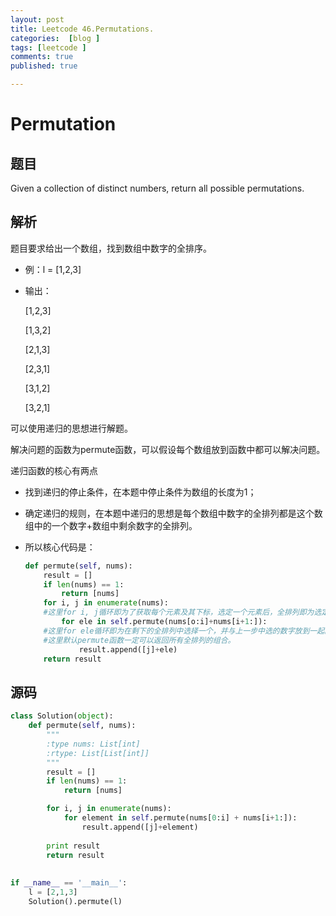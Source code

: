 ```yaml
---
layout: post
title: Leetcode 46.Permutations. 
categories:  [blog ]
tags: [leetcode ]
comments: true
published: true

---
```

# Permutation

## 题目

Given a collection of distinct numbers, return all possible permutations.

## 解析

题目要求给出一个数组，找到数组中数字的全排序。

- 例：l = [1,2,3]

- 输出：

  [1,2,3]

  [1,3,2]

  [2,1,3]

  [2,3,1]

  [3,1,2]

  [3,2,1]

可以使用递归的思想进行解题。

解决问题的函数为permute函数，可以假设每个数组放到函数中都可以解决问题。

递归函数的核心有两点

- 找到递归的停止条件，在本题中停止条件为数组的长度为1；

- 确定递归的规则，在本题中递归的思想是每个数组中数字的全排列都是这个数组中的一个数字+数组中剩余数字的全排列。

- 所以核心代码是：

  ```python
  def permute(self, nums):
      result = []
      if len(nums) == 1:
          return [nums]
      for i, j in enumerate(nums):
      #这里for i, j循环即为了获取每个元素及其下标，选定一个元素后，全排列即为选定元素+剩余元素的全排列。
          for ele in self.permute(nums[o:i]+nums[i+1:]):
      #这里for ele循环即为在剩下的全排列中选择一个，并与上一步中选的数字放到一起。
      #这里默认permute函数一定可以返回所有全排列的组合。
              result.append([j]+ele)
      return result
  ```

## 源码

```python
class Solution(object):
    def permute(self, nums):
        """
        :type nums: List[int]
        :rtype: List[List[int]]
        """
        result = []
        if len(nums) == 1:
        	return [nums]

        for i, j in enumerate(nums):
        	for element in self.permute(nums[0:i] + nums[i+1:]):
        		result.append([j]+element)
        
        print result
        return result
        
        
if __name__ == '__main__':
	l = [2,1,3]
	Solution().permute(l)
```
